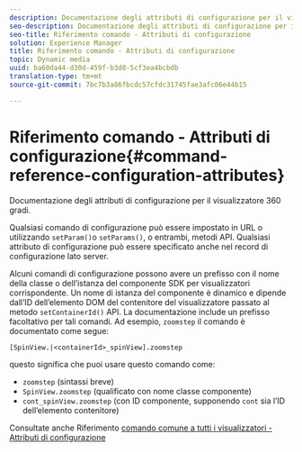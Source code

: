 ```yaml
---
description: Documentazione degli attributi di configurazione per il visualizzatore 360 gradi.
seo-description: Documentazione degli attributi di configurazione per il visualizzatore 360 gradi.
seo-title: Riferimento comando - Attributi di configurazione
solution: Experience Manager
title: Riferimento comando - Attributi di configurazione
topic: Dynamic media
uuid: ba60da44-d30d-459f-b3d8-5cf3ea4bcbdb
translation-type: tm+mt
source-git-commit: 7bc7b3a86fbcdc57cfdc31745fae3afc06e44b15

---
```



# Riferimento comando - Attributi di configurazione{#command-reference-configuration-attributes}

Documentazione degli attributi di configurazione per il visualizzatore 360 gradi.

Qualsiasi comando di configurazione può essere impostato in URL o utilizzando `setParam()`o `setParams()`, o entrambi, metodi API. Qualsiasi attributo di configurazione può essere specificato anche nel record di configurazione lato server.

Alcuni comandi di configurazione possono avere un prefisso con il nome della classe o dell’istanza del componente SDK per visualizzatori corrispondente. Un nome di istanza del componente è dinamico e dipende dall’ID dell’elemento DOM del contenitore del visualizzatore passato al metodo `setContainerId()` API. La documentazione include un prefisso facoltativo per tali comandi. Ad esempio, `zoomstep` il comando è documentato come segue:

`[SpinView.|<containerId>_spinView].zoomstep`

questo significa che puoi usare questo comando come:

* `zoomstep` (sintassi breve)
* `SpinView.zoomstep` (qualificato con nome classe componente)
* `cont_spinView.zoomstep` (con ID componente, supponendo `cont` sia l’ID dell’elemento contenitore)

Consultate anche Riferimento [comando comune a tutti i visualizzatori - Attributi di configurazione](../../../r-html5-viewer-20-cmdref-configattrib/r-html5-viewer-20-cmdref-configattrib.md#concept-850e0f2c49b949deb7cfbfd330d329bd)
